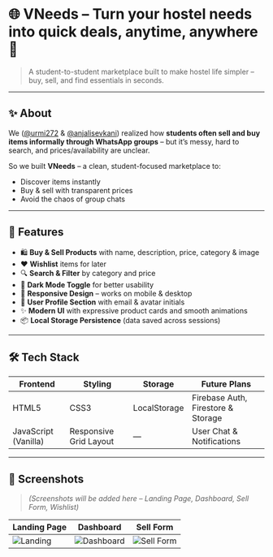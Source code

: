 # 🌐 VNeeds – Turn your hostel needs into quick deals, anytime, anywhere 🚀  

> A student-to-student marketplace built to make hostel life simpler – buy, sell, and find essentials in seconds.  

---

## ✨ About  
We ([@urmi272](https://github.com/urmi272) & [@anjalisevkani](https://github.com/anjalisevkani)) realized how **students often sell and buy items informally through WhatsApp groups** – but it’s messy, hard to search, and prices/availability are unclear.  

So we built **VNeeds** – a clean, student-focused marketplace to:  
- Discover items instantly  
- Buy & sell with transparent prices  
- Avoid the chaos of group chats  

---

## 🚀 Features
- 🛍️ **Buy & Sell Products** with name, description, price, category & image  
- ❤️ **Wishlist** items for later  
- 🔍 **Search & Filter** by category and price  
- 🌙 **Dark Mode Toggle** for better usability  
- 📱 **Responsive Design** – works on mobile & desktop  
- 👤 **User Profile Section** with email & avatar initials  
- ✨ **Modern UI** with expressive product cards and smooth animations  
- 📦 **Local Storage Persistence** (data saved across sessions)  

---

## 🛠️ Tech Stack
| Frontend | Styling | Storage | Future Plans |
|----------|---------|---------|---------------|
| HTML5    | CSS3    | LocalStorage | Firebase Auth, Firestore & Storage |
| JavaScript (Vanilla) | Responsive Grid Layout | — | User Chat & Notifications |

---

## 📸 Screenshots
> _(Screenshots will be added here – Landing Page, Dashboard, Sell Form, Wishlist)_  

| Landing Page | Dashboard | Sell Form |
|--------------|-----------|-----------|
| ![Landing](./screenshots/landing.png) | ![Dashboard](./screenshots/dashboard.png) | ![Sell Form](./screenshots/)
